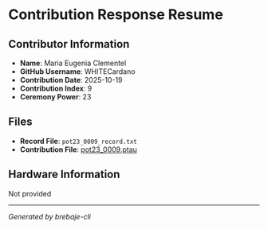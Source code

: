 # Contribution Response Resume

## Contributor Information
- **Name**: Maria Eugenia Clementel
- **GitHub Username**: WHITECardano
- **Contribution Date**: 2025-10-19
- **Contribution Index**: 9
- **Ceremony Power**: 23

## Files
- **Record File**: `pot23_0009_record.txt`
- **Contribution File**: [pot23_0009.ptau](https://cardano-trusted-setup-test.s3.us-east-2.amazonaws.com/Cardano-PPOT/pot23_0009.ptau)

## Hardware Information
Not provided

---
*Generated by brebaje-cli*
